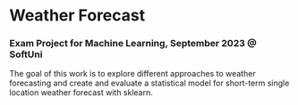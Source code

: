 # Weather Forecast
### Exam Project for Machine Learning, September 2023 @ SoftUni

The goal of this work is to explore different approaches to weather forecasting and create and evaluate a statistical model for short-term single location weather forecast with sklearn.
